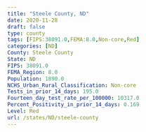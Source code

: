 ```yaml
---
title: "Steele County, ND"
date: 2020-11-28
draft: false
type: county
tags: [FIPS:38091.0,FEMA:8.0,Non-core,Red]
categories: [ND]
County: Steele County
State: ND
FIPS: 38091.0
FEMA_Region: 8.0
Population: 1890.0
NCHS_Urban_Rural_Classification: Non-core
Tests_in_prior_14_days: 195.0
Fourteen_day_test_rate_per_100000: 10317.0
Percent_Positivity_in_prior_14_days: 0.169
Level: Red
url: /states/ND/steele-county
---
```



